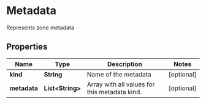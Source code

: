 

# Metadata

Represents zone metadata
## Properties

Name | Type | Description | Notes
------------ | ------------- | ------------- | -------------
**kind** | **String** | Name of the metadata |  [optional]
**metadata** | **List&lt;String&gt;** | Array with all values for this metadata kind. |  [optional]



